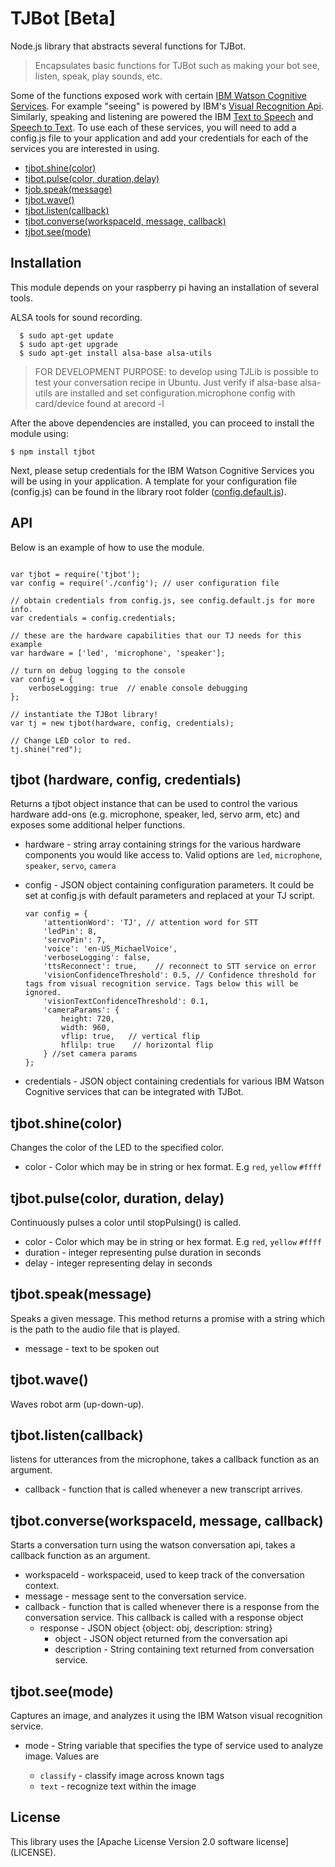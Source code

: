 # TJBot [Beta]

Node.js library that abstracts several functions for TJBot.


> Encapsulates basic functions for TJBot such as making your bot see, listen, speak, play sounds, etc.

Some of the functions exposed work with certain [IBM Watson Cognitive Services](https://www.ibm.com/watson/developercloud/services-catalog.html). For example "seeing" is powered by IBM's [Visual Recognition Api](https://www.ibm.com/watson/developercloud/visual-recognition.html). Similarly, speaking and listening are powered the IBM [Text to Speech](https://www.ibm.com/watson/developercloud/text-to-speech.html) and [Speech to Text](https://www.ibm.com/watson/developercloud/speech-to-text.html).
To use each of these services, you will need to add a config.js file to your application and add your credentials for each of the services you are interested in using.

- [tjbot.shine(color)](#tjbotshinecolor)
- [tjbot.pulse(color, duration,delay)](#tjbotpulsecolor-duration-delay)
- [tjob.speak(message)](#tjbotseemode)
- [tjbot.wave()](#tjbotwave)
- [tjbot.listen(callback)](#tjbotlistencallback)
- [tjbot.converse(workspaceId, message, callback)](#tjbotconverseworkspaceid-message-callback)
- [tjbot.see(mode)](#tjbotseemode)

## Installation

This module depends on your raspberry pi having an installation of several tools.

ALSA tools for sound recording.

```
  $ sudo apt-get update
  $ sudo apt-get upgrade
  $ sudo apt-get install alsa-base alsa-utils
```

> FOR DEVELOPMENT PURPOSE: to develop using TJLib is possible to test your conversation recipe in Ubuntu.
> Just verify if alsa-base alsa-utils are installed and set configuration.microphone config with card/device found at arecord -l

After the above dependencies are installed, you can proceed to install the module using:

```
$ npm install tjbot
```

Next, please setup credentials for the IBM Watson Cognitive Services you will be using in your application.
A template for your configuration file (config.js) can be found in the library root folder ([config.default.js](/config.default.js)).

## API
Below is an example of how to use the module.


```

var tjbot = require('tjbot');
var config = require('./config'); // user configuration file

// obtain credentials from config.js, see config.default.js for more info.
var credentials = config.credentials;

// these are the hardware capabilities that our TJ needs for this example
var hardware = ['led', 'microphone', 'speaker'];

// turn on debug logging to the console
var config = {
    verboseLogging: true  // enable console debugging
};

// instantiate the TJBot library!
var tj = new tjbot(hardware, config, credentials);

// Change LED color to red.
tj.shine("red");

```

## tjbot (hardware, config, credentials)

Returns a tjbot object instance that can be used to control the various hardware add-ons (e.g. microphone, speaker, led, servo arm, etc) and exposes some additional helper functions.


- hardware - string array containing strings for the various hardware components you would like access to. Valid options are `led`, `microphone`, `speaker`, `servo`, `camera`
- config - JSON object containing configuration parameters.
It could be set at config.js with default parameters and replaced at your TJ script.

  ```
  var config = {
      'attentionWord': 'TJ', // attention word for STT
      'ledPin': 8,    
      'servoPin': 7,
      'voice': 'en-US_MichaelVoice',
      'verboseLogging': false,  
      'ttsReconnect': true,    // reconnect to STT service on error
      'visionConfidenceThreshold': 0.5, // Confidence threshold for tags from visual recognition service. Tags below this will be ignored.
      'visionTextConfidenceThreshold': 0.1,
      'cameraParams': {
          height: 720,
          width: 960,
          vflip: true,   // vertical flip
          hflilp: true    // horizontal flip
      } //set camera params
  };
  ```
- credentials - JSON object containing credentials for various IBM Watson Cognitive services that can be integrated with TJBot.

## tjbot.shine(color)

Changes the color of the LED to the specified color.

- color - Color which may be in string or hex format. E.g `red`, `yellow` `#ffff`


## tjbot.pulse(color, duration, delay)

Continuously pulses a color until stopPulsing() is called.

- color - Color which may be in string or hex format. E.g `red`, `yellow` `#ffff`
- duration - integer representing pulse duration in seconds
- delay - integer representing delay in seconds

## tjbot.speak(message)

Speaks a given message. This method returns a promise with a string which is the path to the audio file that is played.

- message - text to be spoken out

## tjbot.wave()

Waves robot arm (up-down-up).

## tjbot.listen(callback)

listens for utterances from the microphone, takes a callback function as an argument.
- callback - function that is called whenever a new transcript arrives.



## tjbot.converse(workspaceId, message, callback)

Starts a conversation turn using the watson conversation api, takes a callback function as an argument.

- workspaceId - workspaceid, used to keep track of the conversation context.
- message - message sent to the conversation service.
- callback - function that is called whenever there is a response from the conversation service. This callback is called with a response object
  - response - JSON object {object: obj, description: string}
    - object - JSON object returned from the conversation api
    - description - String containing text returned from conversation service.

## tjbot.see(mode)

Captures an image, and analyzes it using the IBM Watson visual recognition service.

- mode - String variable that specifies the type of service used to analyze image. Values are     

   - `classify` - classify image across known tags
   -  `text` - recognize text within the image




## License
This library uses the [Apache License Version 2.0 software license] (LICENSE).
